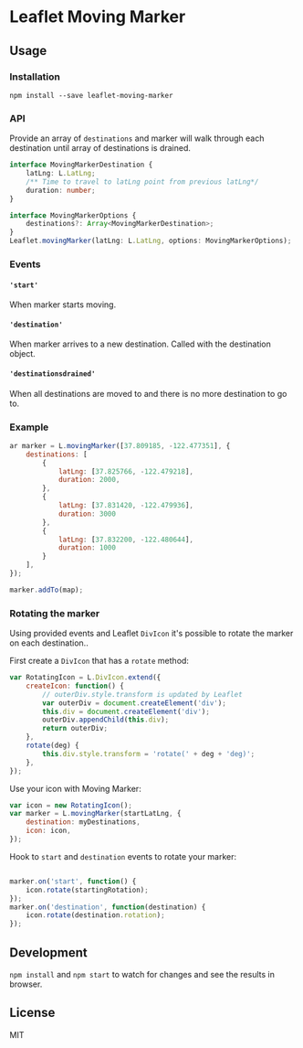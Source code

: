 # Leaflet Moving Marker

## Usage

### Installation
```
npm install --save leaflet-moving-marker
```

### API
Provide an array of `destinations` and marker will walk through each destination until array of destinations is drained.

```ts
interface MovingMarkerDestination {
    latLng: L.LatLng;
    /** Time to travel to latLng point from previous latLng*/
    duration: number;
}

interface MovingMarkerOptions {
    destinations?: Array<MovingMarkerDestination>;
}
Leaflet.movingMarker(latLng: L.LatLng, options: MovingMarkerOptions);
```

### Events

#### `'start'`
When marker starts moving.

#### `'destination'`
When marker arrives to a new destination. Called with the destination object.


#### `'destinationsdrained'`
When all destinations are moved to and there is no more destination to go to.

### Example
```js
ar marker = L.movingMarker([37.809185, -122.477351], {
    destinations: [
        {
            latLng: [37.825766, -122.479218],
            duration: 2000,
        },
        {
            latLng: [37.831420, -122.479936],
            duration: 3000
        },
        {
            latLng: [37.832200, -122.480644],
            duration: 1000
        }
    ],
});

marker.addTo(map);
```

### Rotating the marker
Using provided events and Leaflet `DivIcon` it's possible to rotate the marker on each destination..

First create a `DivIcon` that has a `rotate` method:

```js
var RotatingIcon = L.DivIcon.extend({
    createIcon: function() {
        // outerDiv.style.transform is updated by Leaflet
        var outerDiv = document.createElement('div');
        this.div = document.createElement('div');
        outerDiv.appendChild(this.div);
        return outerDiv;
    },
    rotate(deg) {
        this.div.style.transform = 'rotate(' + deg + 'deg)';
    },
});
```

Use your icon with Moving Marker:

```js
var icon = new RotatingIcon();
var marker = L.movingMarker(startLatLng, {
    destination: myDestinations,
    icon: icon,
});
```

Hook to `start` and `destination` events to rotate your marker:

```js

marker.on('start', function() {
    icon.rotate(startingRotation);
});
marker.on('destination', function(destination) {
    icon.rotate(destination.rotation);
});
```


## Development

`npm install` and `npm start` to watch for changes and see the results in browser.

## License
MIT